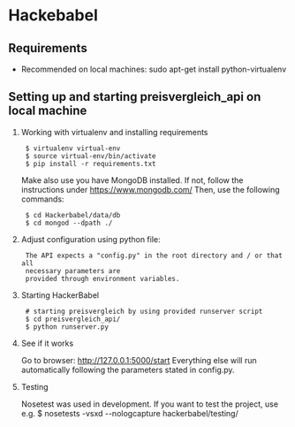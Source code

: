 # Hackebabel

## Requirements
* Recommended on local machines: sudo apt-get install python-virtualenv

## Setting up and starting preisvergleich_api on local machine
1. Working with virtualenv and installing requirements

        $ virtualenv virtual-env
        $ source virtual-env/bin/activate
        $ pip install -r requirements.txt

	Make also use you have MongoDB installed. If not, follow the instructions
	under https://www.mongodb.com/
	Then, use the following commands:

		$ cd Hackerbabel/data/db
		$ cd mongod --dpath ./

2. Adjust configuration using python file:

		The API expects a "config.py" in the root directory and / or that all
		necessary parameters are
		provided through environment variables.

3. Starting HackerBabel

        # starting preisvergleich by using provided runserver script
        $ cd preisvergleich_api/
        $ python runserver.py

4. See if it works

	Go to browser: http://127.0.0.1:5000/start
	Everything else will run automatically following the parameters stated in
	config.py.

5. Testing

	Nosetest was used in development. If you want to test the project, use e.g.
	$ nosetests -vsxd --nologcapture hackerbabel/testing/
